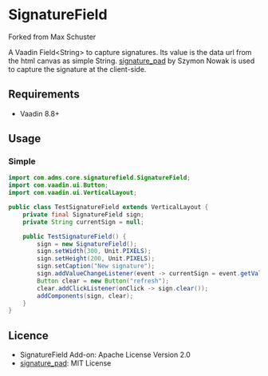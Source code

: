 SignatureField
==============
Forked from Max Schuster

A Vaadin Field&lt;String&gt; to capture signatures.
Its value is the data url from the html canvas as simple String.
[signature_pad](https://github.com/szimek/signature_pad) by Szymon Nowak is used
to capture the signature at the client-side.

## Requirements
* Vaadin 8.8+

## Usage
### Simple
``` java
import com.adms.core.signaturefield.SignatureField;
import com.vaadin.ui.Button;
import com.vaadin.ui.VerticalLayout;

public class TestSignatureField extends VerticalLayout {
    private final SignatureField sign;
    private String currentSign = null;

    public TestSignatureField() {
        sign = new SignatureField();
        sign.setWidth(300, Unit.PIXELS);
        sign.setHeight(200, Unit.PIXELS);
        sign.setCaption("New signature");
        sign.addValueChangeListener(event -> currentSign = event.getValue());
        Button clear = new Button("refresh");
        clear.addClickListener(onClick -> sign.clear());
        addComponents(sign, clear);
    }
}
```

## Licence
* SignatureField Add-on: Apache License Version 2.0
* [signature_pad](https://github.com/szimek/signature_pad): MIT License
